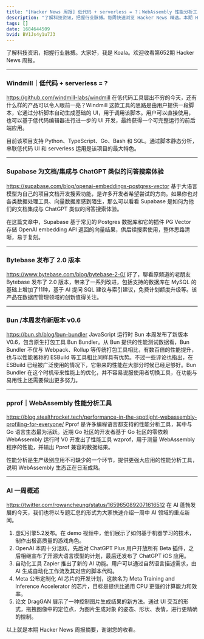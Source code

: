 ```yaml
---
title: "[Hacker News 周报] 低代码 + serverless = ?；WebAssembly 性能分析工具；AI 一周概述"
description: "了解科技资讯，把握行业脉搏。每周快速浏览 Hacker News 精选。本期 Hacker Newsletter 地址: https://mailchi.mp/hackernewsletter/652"
tags: []
date: 1684644509
bvid: BV1Js4y1u7J3
---
```

了解科技资讯，把握行业脉搏。大家好，我是 Koala。欢迎收看第652期 Hacker News 周报。

---

### Windmill｜低代码 + serverless = ?
https://github.com/windmill-labs/windmill
在低代码工具层出不穷的今天，还有什么样的产品可以令人眼前一亮？Windmill 这款工具的思路是由用户提供一段脚本，它通过分析脚本自动生成基础的 UI，用于调用该脚本。用户可以直接使用，也可以基于低代码编辑器进行进一步的 UI 开发，最终获得一个可完整运行的前后端应用。

目前该项目支持 Python、TypeScript、Go、Bash 和 SQL。通过脚本静态分析，串联低代码 UI 和 serverless 运用是该项目的最大特色。

---

### Supabase 为文档/集成与 ChatGPT 类似的问答搜索体验
https://supabase.com/blog/openai-embeddings-postgres-vector
基于大语言模型为自己的项目文档开发搜索功能，是许多开发者希望尝试的方向。如果你也对各类数据处理工具、向量数据库感到陌生，那么可以看看 Supabase 是如何为他们的文档集成与 ChatGPT 类似的问答搜索体验。

在这篇文章中，Supabase 基于常见的 Postgres 数据库和它的插件 PG Vector 存储 OpenAI embedding API 返回的向量结果，供后续搜索使用，整体思路清晰，易于复刻。

---

### Bytebase 发布了 2.0 版本
https://www.bytebase.com/blog/bytebase-2-0/
好了，聊看原频道的老朋友 Bytebase 发布了 2.0 版本，带来了一系列改进，包括支持的数据库在 MySQL 的基础上增加了11种，基于 AI 提问 SQL 建议与索引建议，免费计划额度升级等。该产品在数据库管理领域的创新值得关注。

---

### Bun /本周发布新版本 v0.6
https://bun.sh/blog/bun-bundler
JavaScript 运行时 Bun 本周发布了新版本 V0.6，包含原生打包工具 Bun Bundler。从 Bun 提供的性能测试数据看，Bun Bundler 不仅与 Webpack、Rollup 等传统打包工具相比，有数百倍的性能提升，也与以性能著称的 ESBuild 等工具相比同样具有优势。不过一些评论也指出，在 ESBuild 已经被广泛使用的情况下，它带来的性能在大部分时候已经足够好。Bun Bundler 在这个时机带来性能上的优化，并不容易说服使用者切换工具，在功能与易用性上还需要做出更多努力。

---

### pprof｜WebAssembly 性能分析工具
https://blog.stealthrocket.tech/performance-in-the-spotlight-webassembly-profiling-for-everyone/
Pprof 是许多编程语言都支持的性能分析工具，其中与 Go 语言生态最为活跃。近期 Go 社区的开发者基于 Go 社区的零依赖 WebAssembly 运行时 V0 开发出了性能工具 wzprof，用于测量 WebAssembly 程序的性能，并输出 Pprof 兼容的数据结果。

性能分析是生产级别应用不可缺少的一个环节，提供更强大应用的性能分析工具，说明 WebAssembly 生态正在日渐成熟。

---

### AI 一周概述
https://twitter.com/rowancheung/status/1659650892071616512
在 AI 蓬勃发展的今天，我们也将以专题汇总的形式为大家快速介绍一周中 AI 领域的重点新闻。
1. 虚幻引擎5.2发布。在 demo 视频中，他们展示了如何基于机器学习的技术，制作出极高质量的游戏角色。
2. OpenAI 本周十分活跃，先后对 ChatGPT Plus 用户开放所有 Beta 插件，之后相继宣布了开源大语言模型的计划，最后还发布了 ChatGPT iOS 应用。
3. 自动化工具 Zapier 推出了新的 AI 功能。用户可以通过自然语言描述需求，由 AI 生成自动化工作流及其对应的脚本代码。
4. Meta 公布定制化 AI 芯片的开发计划，这款名为 Meta Training and Inference Accelerator 的芯片，目标是提供比通用 CPU 更强的计算能力和效率。
5. 论文 DragGAN 展示了一种控制图片生成结果的新方法。通过 UI 交互的形式，拖拽图像中的定位点，为图片生成对象 的姿态、形状、表情，进行更精确的控制。

以上就是本期 Hacker News 周报摘要，谢谢您的收看。

